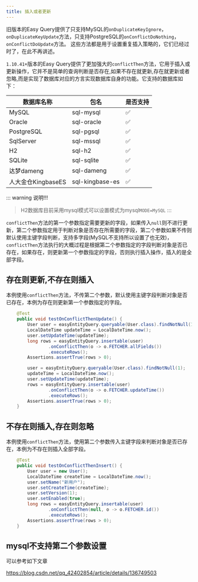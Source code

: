 ```yaml
---
title: 插入或者更新
---
```


旧版本的Easy Query提供了只支持MySQL的`onDuplicateKeyIgnore`，`onDuplicateKeyUpdate`方法，只支持PostgreSQL的`onConflictDoNothing`，`onConflictDoUpdate`方法。
这些方法都是用于设置重复插入策略的，它们已经过时了，在此不再讲述。

`1.10.41+`版本的Easy Query提供了更加强大的`conflictThen`方法，它用于插入或更新操作，它并不是简单的查询判断是否存在,如果不存在就更新,存在就更新或者忽略,而是实现了数据库对应的方言实现数据库自身的功能。它支持的数据库如下：

数据库名称  | 包名  | 是否支持
--- | --- | ---  
MySQL | sql-mysql  | ✅
Oracle | sql-oracle  | ✅
PostgreSQL | sql-pgsql  | ✅
SqlServer | sql-mssql  | ✅
H2 | sql-h2  | ✅
SQLite | sql-sqlite  | ✅
达梦dameng | sql-dameng  | ✅
人大金仓KingbaseES | sql-kingbase-es  | ✅



::: warning 说明!!!
> H2数据库目前采用mysql模式可以设置模式为mysql`MODE=MySQL`
:::



`conflictThen`方法的第一个参数指定需要更新的字段，如果传入`null`则不进行更新，第二个参数指定用于判断对象是否存在所需要的字段，第二个参数如果不传则默认使用主键字段判断，支持多字段(MySQL不支持所以设置了也无效)，`conflictThen`方法执行的大概过程是根据第二个参数指定的字段判断对象是否已存在，如果存在，则更新第一个参数指定的字段，否则执行插入操作，插入的是全部字段。

## 存在则更新,不存在则插入

本例使用`conflictThen`方法，不传第二个参数，默认使用主键字段判断对象是否已存在，本例为存在则更新第一个参数指定的字段。

```java
    @Test
    public void testOnConflictThenUpdate() {
        User user = easyEntityQuery.queryable(User.class).findNotNull(1);
        LocalDateTime updateTime = LocalDateTime.now();
        user.setUpdateTime(updateTime);
        long rows = easyEntityQuery.insertable(user)
                .onConflictThen(o -> o.FETCHER.allFields())
                .executeRows();
        Assertions.assertTrue(rows > 0);

        user = easyEntityQuery.queryable(User.class).findNotNull(1);
        updateTime = LocalDateTime.now();
        user.setUpdateTime(updateTime);
        rows = easyEntityQuery.insertable(user)
                .onConflictThen(o -> o.FETCHER.updateTime())
                .executeRows();
        Assertions.assertTrue(rows > 0);
    }
```

## 不存在则插入,存在则忽略

本例使用`conflictThen`方法，使用第二个参数传入主键字段来判断对象是否已存在，本例为不存在则插入全部字段。

```java
    @Test
    public void testOnConflictThenInsert() {
        User user = new User();
        LocalDateTime createTime = LocalDateTime.now();
        user.setName("新用户");
        user.setCreateTime(createTime);
        user.setVersion(1);
        user.setEnabled(true);
        long rows = easyEntityQuery.insertable(user)
                .onConflictThen(null, o -> o.FETCHER.id())
                .executeRows();
        Assertions.assertTrue(rows > 0);
    }
```

## mysql不支持第二个参数设置

可以参考如下文章

https://blog.csdn.net/qq_42402854/article/details/136749503